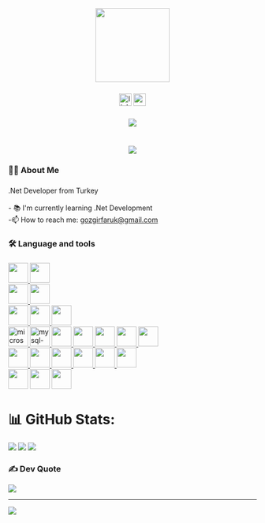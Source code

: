 <div align="center">
  <img height="150" src="https://media.giphy.com/media/M9gbBd9nbDrOTu1Mqx/giphy.gif"  />
</div>

###

<div align="center">
<a href="https://www.linkedin.com/in/gozgirfaruk/"><img src="https://img.shields.io/static/v1?message=LinkedIn&logo=linkedin&label=&color=0077B5&logoColor=white&labelColor=&style=for-the-badge" height="25" alt="linkedin logo"  /></a>
  <a href="https://www.instagram.com/gozgirfaruk/"><img src="https://img.shields.io/static/v1?message=Instagram&logo=instagram&label=&color=FF0000&logoColor=white&labelColor=&style=for-the-badge" height="25" alt="youtube logo"  /></a>
</div>

###

<div align="center">
  <img src="https://visitor-badge.laobi.icu/badge?page_id=gozgirfaruk&"  />
</div>

###

<h1 align="center"><img src="https://github.com/user-attachments/assets/a0f9e1c9-c312-4635-b04c-91a955ed7c41"></h1>

###

<h3 align="left">👩‍💻  About Me</h3>

###

<p align="left">.Net Developer from Turkey<br><br>- 📚 I'm currently learning .Net Development<br>-📫 How to reach me: <a href="https://mail.google.com/mail/u/0/#inbox?compose=new">gozgirfaruk@gmail.com </a></a></p>

###

<h3 align="left">🛠 Language and tools</h3>

###

<div align="left">

 <div style="display: block; gap: 10;">
  <a href="https://learn.microsoft.com/en-us/dotnet/csharp/" >
    <img src="https://cdn.worldvectorlogo.com/logos/c--4.svg" width="40" height="40">
  </a>
  <a href="https://jquery.com/">
   <img src="https://github.com/user-attachments/assets/94c4bf6a-4cf6-4603-88fd-a3b89110a3b7" width="40" height="40">
 </a>
  </div>

  
  <div style="display:block; gap:10;">
    <a href="https://learn.microsoft.com/en-us/dotnet/">
   <img src="https://upload.wikimedia.org/wikipedia/commons/e/ee/.NET_Core_Logo.svg" width="40" height="40">
</a>
    <a href="https://www.nuget.org/packages/Dapper">
  <img src="https://api.nuget.org/v3-flatcontainer/dapper/2.1.35/icon" width="40" height="40">
    </a>
  </div>

  
   <div style="display: block; gap: 10;">
<a href="https://github.com/SignalR/SignalR">
  <img src="https://github.com/user-attachments/assets/73bc3e29-695e-4f31-a755-ec6f7d3bb6e1" width="40" height="40">
</a>
<a href="https://jwt.io/">
 <img src="https://github.com/user-attachments/assets/2f1b2277-4b29-4803-9bc5-34da03575068" width="40" height="40">
</a>
     <a href="https://react.dev/">
 <img src="https://github.com/user-attachments/assets/8df04bdb-e4da-4713-8bd6-a37e3c9454f1" width="40" height="40">
</a>
  </div>


  <div style="display:block; gap:10;">
<a href="https://www.microsoft.com/tr-tr/sql-server/sql-server-2022">
<img width="40" height="40" src="https://img.icons8.com/color/48/microsoft-sql-server.png" alt="microsoft-sql-server"/>
</a>
<a href="https://www.mysql.com/">
 <img width="40" height="40" src="https://img.icons8.com/color/48/mysql-logo.png" alt="mysql-logo"/>
</a>
    <a href="https://www.postgresql.org/">
  <img src="https://www.svgrepo.com/show/439268/postgresql.svg" width="40" height="40">
</a>
<a href="https://www.mongodb.com/">
   <img src="https://www.svgrepo.com/show/373845/mongo.svg" width="40" height="40">
</a>
<a href="https://www.elastic.co/elasticsearch">
 <img src="https://github.com/user-attachments/assets/eee48118-79ea-4900-9406-e1671baab257" width="40" height="40">
</a>
<a href="https://redis.io/">
 <img src="https://github.com/user-attachments/assets/5c4c40d2-a155-4dbf-89b8-bb93ce821e74" width="40" height="40">
</a>
    <a href="https://dbeaver.io/">
 <img src="https://github.com/user-attachments/assets/eda6c4c5-f04b-4099-abd5-a17f37c557d9" width="40" height="40">
</a>

 </div>

 <div style="display:block; gap:10;">
   <a href="https://www.docker.com/">
 <img src="https://github.com/user-attachments/assets/56d058bf-3539-4515-9626-96edd4b5080e" width="40" height="40">
</a>
   <a href="https://azure.microsoft.com/">
  <img src="https://www.svgrepo.com/show/448271/azure-devops.svg" width="40" height="40">
</a>
   <a href="https://www.rabbitmq.com/">
 <img src="https://github.com/user-attachments/assets/632a187e-0909-4dcd-94cc-9ffe237d8f75" width="40" height="40">
</a>
   <a href="https://git-scm.com/">
  <img src="https://www.svgrepo.com/show/452210/git.svg" width="40" height="40">
</a>
<a href="https://www.postman.com/">
  <img src="https://www.svgrepo.com/show/354202/postman-icon.svg" width="40" height="40">
</a>
   <a href="https://vite.dev/">
  <img src="https://github.com/user-attachments/assets/b29d779c-6568-49f0-ab00-eaf4b0390dcc" width="40" height="40">
</a>
 </div>
 <div>
  <img src="https://github.com/user-attachments/assets/f2ed5ee0-d68f-47ed-a203-20022569da01" width="40" height="40">
    <img src="https://github.com/user-attachments/assets/82197bf4-38d2-45ad-9b09-a794dfa78e9b" width="40" height="40">
   <img src="https://github.com/user-attachments/assets/fafc77ba-121d-439b-9fff-69e40a672238" width="40" height="40">
 </div>
 
 # 📊 GitHub Stats:
![](https://github-readme-stats.vercel.app/api?username=gozgirfaruk&theme=tokyonight&hide_border=true&include_all_commits=true&count_private=false)
![](https://github-readme-streak-stats.herokuapp.com/?user=gozgirfaruk&theme=tokyonight&hide_border=true)
![](https://github-readme-stats.vercel.app/api/top-langs/?username=gozgirfaruk&theme=tokyonight&hide_border=true&include_all_commits=true&count_private=false&layout=compact)

### ✍️ Dev Quote
![](https://quotes-github-readme.vercel.app/api?type=horizontal&theme=tokyonight)

---
[![](https://visitcount.itsvg.in/api?id=gozgirfaruk&icon=0&color=0)](https://visitcount.itsvg.in)
